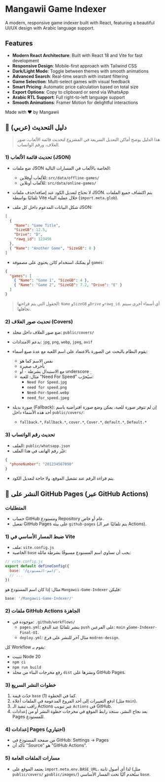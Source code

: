 # Mangawii Game Indexer

A modern, responsive game indexer built with React, featuring a beautiful UI/UX design with Arabic language support.

## Features

- **Modern React Architecture**: Built with React 18 and Vite for fast development
- **Responsive Design**: Mobile-first approach with Tailwind CSS
- **Dark/Light Mode**: Toggle between themes with smooth animations
- **Advanced Search**: Real-time search with instant filtering
- **Game Selection**: Multi-select games with visual feedback
- **Smart Pricing**: Automatic price calculation based on total size
- **Export Options**: Copy to clipboard or send via WhatsApp
- **Arabic RTL Support**: Full right-to-left language support
- **Smooth Animations**: Framer Motion for delightful interactions

Made with ❤️ by Mangawii


## 📘 دليل التحديث (عربي)

> هذا الدليل يوضح أماكن التعديل السريعة في المشروع لتحديث قائمة الألعاب، صور الغلاف، ورقم الواتساب.

### 1) تحديث قائمة الألعاب (JSON)

- ضع ملفات JSON الخاصة بالألعاب في المسارات التالية:
  - للألعاب أوفلاين: `src/data/offline-games/`
  - للألعاب أونلاين: `src/data/online-games/`

- لا تحتاج لتعديل الكود عند إضافة/حذف ملفات JSON. يتم اكتشاف جميع الملفات تلقائيًا بواسطة Vite خلال عملية البناء (`import.meta.glob`).

- شكل البيانات المدعوم داخل كل ملف JSON:

```json
[
  {
    "Name": "Game Title",
    "SizeGB": 12.5,
    "Drive": "D",
    "rawg_id": 123456
  },
  { "Name": "Another Game", "SizeGB": 8 }
]
```

- أو يمكنك استخدام كائن يحتوي على مصفوفة `games`:

```json
{
  "games": [
    { "Name": "Game 1", "SizeGB": 4 },
    { "Name": "Game 2", "SizeGB": 7.2, "Drive": "E" }
  ]
}
```

> الحقول التي يتم قراءتها: `Name` و`SizeGB` و`Drive` و`rawg_id`. أي أسماء أخرى سيتم تجاهلها.

### 2) تحديث صور الغلاف (Covers)

- ضع صور الغلاف داخل مجلد: `public/covers/`
- يدعم الامتدادات: `jpg`, `png`, `webp`, `jpeg`, `avif`
- يقوم النظام بالبحث عن الصورة بالاعتماد على اسم اللعبة مع عدة صيغ أسماء:
  - نفس الاسم كما هو
  - بأحرف صغيرة
  - مع الاستبدال بشرطة `-` أو underscore `_`
  - مثال: للعبة "Need For Speed" سيُجرّب:
    - `Need For Speed.jpg`
    - `need for speed.png`
    - `Need-For-Speed.webp`
    - `need_for_speed.jpeg`

- صورة بديلة (Fallback): إن لم تتوفر صورة للعبة، يمكن وضع صورة افتراضية باسم أحد هذه الأسماء داخل `public/covers/`:
  - `fallback.*`, `Fallback.*`, `cover.*`, `Cover.*`, `default.*`, `Default.*`

### 3) تحديث رقم الواتساب

- الملف: `public/whatsapp.json`
- غيّر رقم الهاتف في هذا الملف:

```json
{
  "phoneNumber": "201234567890"
}
```

- يتم قراءة الرقم عند تشغيل الموقع، ولا حاجة لتعديل الكود.

## 🚀 النشر على GitHub Pages (عبر GitHub Actions)

### المتطلبات

- حساب GitHub ومستودع Repository عام أو خاص.
- تفعيل GitHub Pages على بيئة `github-pages` (يتم تلقائيًا عبر الـ Actions).

### 1) ضبط المسار الأساسي في Vite

- ملف: `vite.config.js`
- الخاصية `base` يجب أن تساوي اسم المستودع مسبوقًا بشرطة مائلة:

```js
// vite.config.js
export default defineConfig({
  base: '/اسم-المستودع/',
  // ...
})
```

مثال: إذا كان اسم المستودع هو `Mangawii-Game-Indexer` فليكن:

```js
base: '/Mangawii-Game-Indexer/'
```

### 2) ملفات GitHub Actions الجاهزة

- موجودة في: `.github/workflows/`
  - `pages.yml`: ينشر تلقائيًا عند الدفع `push` على الفرعين: `main` و`Game-Indexer-Final-UI`.
  - `deploy.yml`: مثال آخر للنشر على فرع `modren-design`.

كل Workflow يقوم بـ:
- تثبيت Node 20
- `npm ci`
- `npm run build`
- رفع مخرجات البناء من مجلد `dist` ونشرها على GitHub Pages.

### 3) خطوات النشر السريع

1. حدّث قيمة `base` كما في الخطوة (1).
2. ادفع التغييرات إلى أحد الفروع المدعومة في الملفات أعلاه (مثل `main`).
3. راقب تنفيذ الـ Actions عبر تبويب `Actions` في GitHub.
4. بعد نجاح النشر، ستجد رابط الموقع في مخرجات خطوة النشر أو من إعدادات Pages للمستودع.

### 4) إعدادات Pages (اختياري)

- من صفحة المستودع في GitHub: Settings → Pages
- تأكد أن "Source" هو "GitHub Actions".

### 5) مسارات الملفات العامة

- يعتمد الموقع على `import.meta.env.BASE_URL`، لذا أي أصول ثابتة (مثل `public/covers/` و`public/images/`) ستُخدم آليًا تحت المسار الأساسي `base`.

